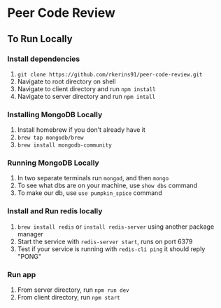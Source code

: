 # Peer Code Review

## To Run Locally

### Install dependencies
1. `git clone https://github.com/rkerins91/peer-code-review.git`
2. Navigate to root directory on shell
3. Navigate to client directory and run `npm install`
4. Navigate to server directory and run `npm intall`

### Installing MongoDB Locally

1. Install homebrew if you don't already have it
2. `brew tap mongodb/brew`
3. `brew install mongodb-community`

### Running MongoDB Locally

1. In two separate terminals run `mongod`, and then `mongo`
2. To see what dbs are on your machine, use `show dbs` command
3. To make our db, use `use pumpkin_spice` command

### Install and Run redis locally

1. `brew install redis` or `install redis-server` using another package manager
2. Start the service with `redis-server start`, runs on port 6379
3. Test if your service is running with `redis-cli ping` it should reply "PONG"

### Run app
1. From server directory, run `npm run dev`
2. From client directory, run `npm start`

